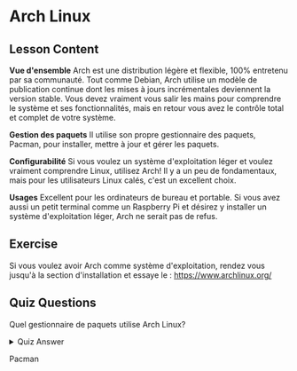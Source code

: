 # Arch Linux

## Lesson Content

<b>Vue d'ensemble</b>
Arch est une distribution légère et flexible, 100% entretenu par sa communauté. Tout comme Debian, Arch utilise un modèle de publication continue dont les mises à jours incrémentales deviennent la version stable. Vous devez vraiment vous salir les mains pour comprendre le système et ses fonctionnalités, mais en retour vous avez le contrôle total et complet de votre système.

<b>Gestion des paquets</b>
Il utilise son propre gestionnaire des paquets, Pacman, pour installer, mettre à jour et gérer les paquets.

<b>Configurabilité</b>
Si vous voulez un système d'exploitation léger et voulez vraiment comprendre Linux, utilisez Arch!
Il y a un peu de fondamentaux, mais pour les utilisateurs Linux calés, c'est un excellent choix.

<b>Usages</b>
Excellent pour les ordinateurs de bureau et portable. Si vous avez aussi un petit terminal comme un Raspberry Pi et désirez y installer un système d'exploitation léger, Arch ne serait pas de refus.

## Exercise

Si vous voulez avoir Arch comme système d'exploitation, rendez vous jusqu'à la section d'installation et essaye le : <a href='https://www.archlinux.org/'>https://www.archlinux.org/</a>

## Quiz Questions

Quel gestionnaire de paquets utilise Arch Linux?

<details>
    <summary>Quiz Answer</summary>
</details>

Pacman
